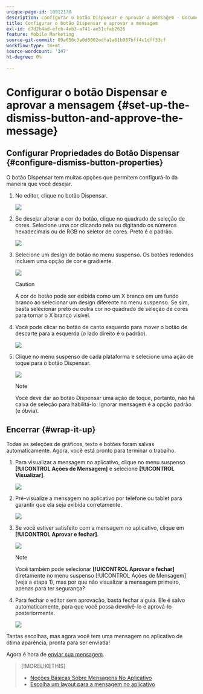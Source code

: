 ```yaml
---
unique-page-id: 10912178
description: Configurar o botão Dispensar e aprovar a mensagem - Documentação do Marketo - Documentação do produto
title: Configurar o botão Dispensar e aprovar a mensagem
exl-id: d7d2b4ad-efcb-4eb3-a741-ae51cfab2626
feature: Mobile Marketing
source-git-commit: 09a656c3a0d0002edfa1a61b987bff4c1dff33cf
workflow-type: tm+mt
source-wordcount: '347'
ht-degree: 0%

---
```


# Configurar o botão Dispensar e aprovar a mensagem {#set-up-the-dismiss-button-and-approve-the-message}

## Configurar Propriedades do Botão Dispensar  {#configure-dismiss-button-properties}

O botão Dispensar tem muitas opções que permitem configurá-lo da maneira que você desejar.

1. No editor, clique no botão Dispensar.

   ![](assets/image2016-5-9-10-3a23-3a37.png)

1. Se desejar alterar a cor do botão, clique no quadrado de seleção de cores. Selecione uma cor clicando nela ou digitando os números hexadecimais ou de RGB no seletor de cores. Preto é o padrão.

   ![](assets/image2016-5-9-10-3a33-3a17.png)

1. Selecione um design de botão no menu suspenso. Os botões redondos incluem uma opção de cor e gradiente.

   ![](assets/image2016-5-9-10-3a35-3a46.png)

   >[!CAUTION]
   >
   >A cor do botão pode ser exibida como um X branco em um fundo branco ao selecionar um design diferente no menu suspenso. Se sim, basta selecionar preto ou outra cor no quadrado de seleção de cores para tornar o X branco visível.

1. Você pode clicar no botão de canto esquerdo para mover o botão de descarte para a esquerda (o lado direito é o padrão).

   ![](assets/image2016-5-9-10-3a39-3a5.png)

1. Clique no menu suspenso de cada plataforma e selecione uma ação de toque para o botão Dispensar.

   ![](assets/image2016-5-9-10-3a43-3a54.png)

   >[!NOTE]
   >
   >Você deve dar ao botão Dispensar uma ação de toque, portanto, não há caixa de seleção para habilitá-lo. Ignorar mensagem é a opção padrão (e óbvia).

## Encerrar {#wrap-it-up}

Todas as seleções de gráficos, texto e botões foram salvas automaticamente. Agora, você está pronto para terminar o trabalho.

1. Para visualizar a mensagem no aplicativo, clique no menu suspenso **[!UICONTROL Ações de Mensagem]** e selecione **[!UICONTROL Visualizar]**.

   ![](assets/image2016-5-9-10-3a58-3a38.png)

1. Pré-visualize a mensagem no aplicativo por telefone ou tablet para garantir que ela seja exibida corretamente.

   ![](assets/image2016-5-9-11-3a2-3a13.png)

1. Se você estiver satisfeito com a mensagem no aplicativo, clique em **[!UICONTROL Aprovar e fechar]**.

   ![](assets/image2016-5-9-11-3a8-3a52.png)

   >[!NOTE]
   >
   >Você também pode selecionar **[!UICONTROL Aprovar e fechar]** diretamente no menu suspenso [!UICONTROL Ações de Mensagem] (veja a etapa 1), mas por que não visualizar a mensagem primeiro, apenas para ter segurança?

1. Para fechar o editor sem aprovação, basta fechar a guia. Ele é salvo automaticamente, para que você possa devolvê-lo e aprová-lo posteriormente.

   ![](assets/image2016-5-9-11-3a9-3a46.png)

Tantas escolhas, mas agora você tem uma mensagem no aplicativo de ótima aparência, pronta para ser enviada!

Agora é hora de [enviar sua mensagem](/help/marketo/product-docs/mobile-marketing/in-app-messages/sending-your-in-app-message/send-your-in-app-message.md).

>[!MORELIKETHIS]
>
>* [Noções Básicas Sobre Mensagens No Aplicativo](/help/marketo/product-docs/mobile-marketing/in-app-messages/understanding-in-app-messages.md)
>* [Escolha um layout para a mensagem no aplicativo](/help/marketo/product-docs/mobile-marketing/in-app-messages/creating-in-app-messages/choose-a-layout-for-your-in-app-message.md)
